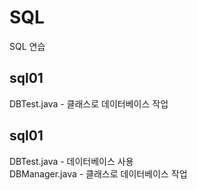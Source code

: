 # SQL  
  SQL 연습  
  
## sql01  
  DBTest.java - 클래스로 데이터베이스 작업  
  
## sql01  
  DBTest.java - 데이터베이스 사용  
  DBManager.java - 클래스로 데이터베이스 작업  
